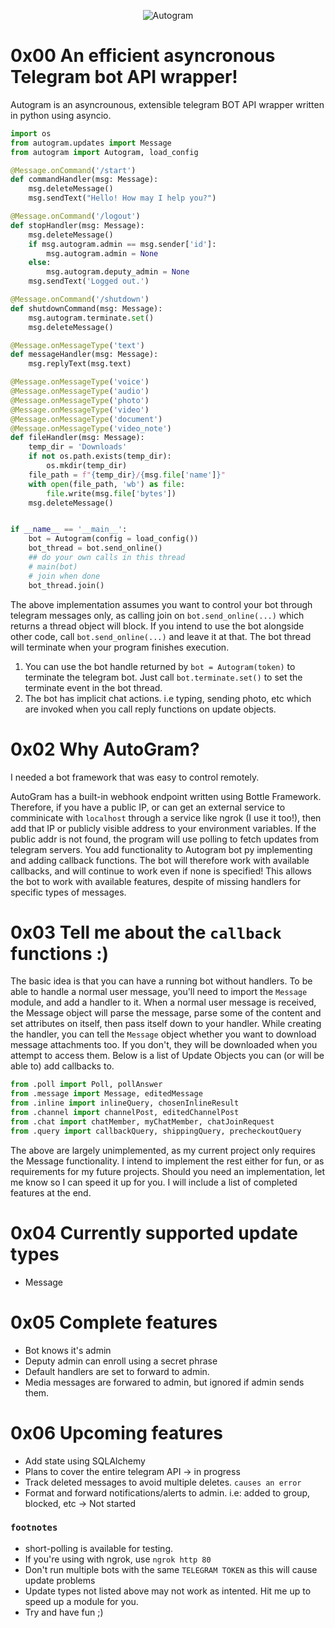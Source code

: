 <p style="text-align: center;">
    <img src="https://raw.githubusercontent.com/sp3rtah/autogram/main/autogram.png" align="middle" alt="Autogram">
<p>

# 0x00 An efficient asyncronous Telegram bot API wrapper!
Autogram is an asyncrounous, extensible telegram BOT API wrapper written in python using asyncio. 

```python
import os
from autogram.updates import Message
from autogram import Autogram, load_config

@Message.onCommand('/start')
def commandHandler(msg: Message):
    msg.deleteMessage()
    msg.sendText("Hello! How may I help you?")

@Message.onCommand('/logout')
def stopHandler(msg: Message):
    msg.deleteMessage()
    if msg.autogram.admin == msg.sender['id']:
        msg.autogram.admin = None
    else:
        msg.autogram.deputy_admin = None
    msg.sendText('Logged out.')

@Message.onCommand('/shutdown')
def shutdownCommand(msg: Message):
    msg.autogram.terminate.set()
    msg.deleteMessage()

@Message.onMessageType('text')
def messageHandler(msg: Message):
    msg.replyText(msg.text)

@Message.onMessageType('voice')
@Message.onMessageType('audio')
@Message.onMessageType('photo')
@Message.onMessageType('video')
@Message.onMessageType('document')
@Message.onMessageType('video_note')
def fileHandler(msg: Message):
    temp_dir = 'Downloads'
    if not os.path.exists(temp_dir):
        os.mkdir(temp_dir)
    file_path = f"{temp_dir}/{msg.file['name']}"
    with open(file_path, 'wb') as file:
        file.write(msg.file['bytes'])
    msg.deleteMessage()


if __name__ == '__main__':
    bot = Autogram(config = load_config())
    bot_thread = bot.send_online()
    ## do your own calls in this thread
    # main(bot)
    # join when done
    bot_thread.join()
```
The above implementation assumes you want to control your bot through telegram messages only, as calling join on `bot.send_online(...)` which returns a thread object will block. If you intend to use the bot alongside other code, call `bot.send_online(...)` and leave it at that. The bot thread will terminate when your program finishes execution. 
1. You can use the bot handle returned by `bot = Autogram(token)` to terminate the telegram bot. Just call `bot.terminate.set()` to set the terminate event in the bot thread.
2. The bot has implicit chat actions. i.e typing, sending photo, etc which are invoked when you call reply functions on update objects.

# 0x02 Why AutoGram?
I needed a bot framework that was easy to control remotely.

AutoGram has a built-in webhook endpoint written using Bottle Framework. Therefore, if you have a public IP, or can get an external service to comminicate with `localhost` through a service like ngrok (I use it too!), then add that IP or publicly visible address to your environment variables. If the public addr is not found, the program will use polling to fetch updates from telegram servers.
You add functionality to Autogram bot py implementing and adding callback functions. The bot will therefore work with available callbacks, and will continue to work even if none is specified! This allows the bot to work with available features, despite of missing handlers for specific types of messages.


# 0x03 Tell me about the `callback` functions :)
The basic idea is that you can have a running bot without handlers. To be able to handle a normal user message, you'll need to import the `Message` module, and add a handler to it. When a normal user message is received, the Message object will parse the message, parse some of the content and set attributes on itself, then pass itself down to your handler. While creating the handler, you can tell the `Message` object whether you want to download message attachments too. If you don't, they will be downloaded when you attempt to access them. Below is a list of Update Objects you can (or will be able to) add callbacks to.

```python
from .poll import Poll, pollAnswer
from .message import Message, editedMessage
from .inline import inlineQuery, chosenInlineResult
from .channel import channelPost, editedChannelPost
from .chat import chatMember, myChatMember, chatJoinRequest
from .query import callbackQuery, shippingQuery, precheckoutQuery
```

The above are largely unimplemented, as my current project only requires the Message functionality. I intend to implement the rest either for fun, or as requirements for my future projects. Should you need an implementation, let me know so I can speed it up for you. I will include a list of completed features at the end.

# 0x04 Currently supported update types
- Message

# 0x05 Complete features
- Bot knows it's admin
- Deputy admin can enroll using a secret phrase
- Default handlers are set to forward to admin.
- Media messages are forwared to admin, but ignored if admin sends them.

# 0x06 Upcoming features
- Add state using SQLAlchemy
- Plans to cover the entire telegram API -> in progress
- Track deleted messages to avoid multiple deletes. `causes an error`
- Format and forward notifications/alerts to admin. i.e: added to group, blocked, etc -> Not started

### `footnotes`
- short-polling is available for testing.
- If you're using with ngrok, use `ngrok http 80`
- Don't run multiple bots with the same `TELEGRAM TOKEN` as this will cause update problems
- Update types not listed above may not work as intented. Hit me up to speed up a module for you.
- Try and have fun ;)
